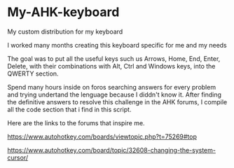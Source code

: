 # My-AHK-keyboard
My custom distribution for my keyboard

I worked many months creating this keyboard specific for me and my needs

The goal was to put all the useful keys such us Arrows, Home, End, Enter, Delete, with their combinations with Alt, Ctrl and Windows keys, into the QWERTY section.

Spend many hours inside on foros searching answers for every problem and trying undertand the lenguage because I diddn't know it.
After finding the definitive answers to resolve this challenge in the AHK forums, I compile all the code section that i find in this script.

Here are the links to the forums that inspire me.

https://www.autohotkey.com/boards/viewtopic.php?t=75269#top

https://www.autohotkey.com/board/topic/32608-changing-the-system-cursor/
